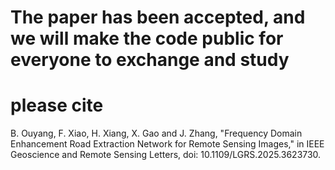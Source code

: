 # The paper has been accepted, and we will make the code public for everyone to exchange and study
# please cite
B. Ouyang, F. Xiao, H. Xiang, X. Gao and J. Zhang, "Frequency Domain Enhancement Road Extraction Network for Remote Sensing Images," in IEEE Geoscience and Remote Sensing Letters, doi: 10.1109/LGRS.2025.3623730.
